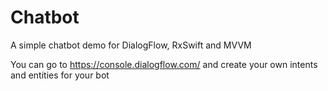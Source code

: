 # Chatbot
A simple chatbot demo for DialogFlow, RxSwift and MVVM

You can go to https://console.dialogflow.com/ and create your own intents and entities for your bot
